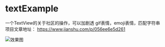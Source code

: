 # textExample
一个TextView的关于社区的操作，可以加剧透 gif表情，emoji表情，匹配字符串
项目文章地址： https://www.jianshu.com/p/056ee6e5d261

![效果图](https://upload-images.jianshu.io/upload_images/2060883-5a5711b9f8031ecc?imageMogr2/auto-orient/strip|imageView2/2/w/480/format/webp)
